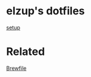 # elzup's dotfiles

[setup](https://github.com/elzup/dotfiles/wiki)

# Related

[Brewfile](https://github.com/elzup/Brewfile)
